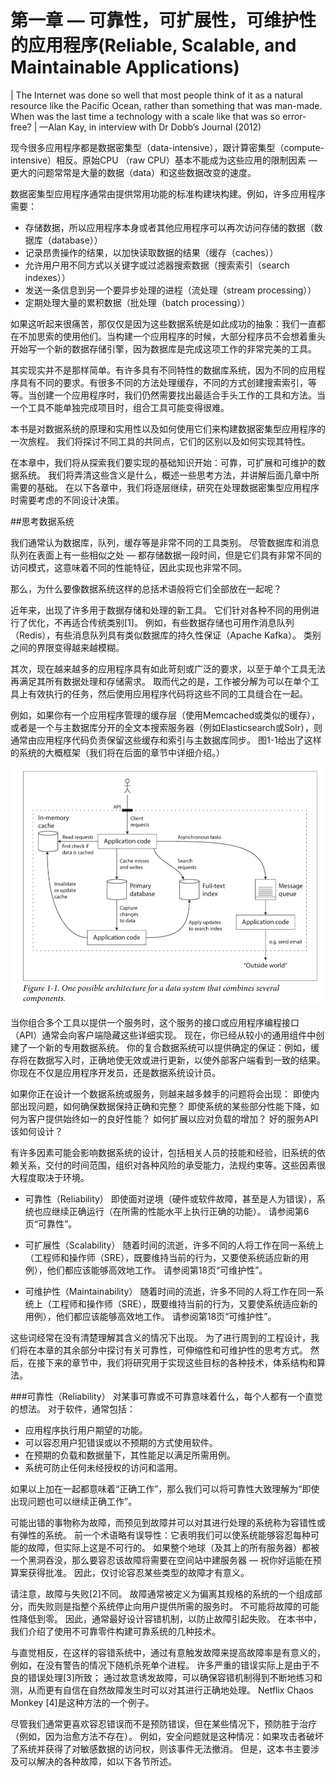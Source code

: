 # 第一章 — 可靠性，可扩展性，可维护性的应用程序(Reliable, Scalable, and Maintainable Applications)

| The Internet was done so well that most people think of it as a natural resource like the Pacific Ocean, rather than something that was man-made. When was the last time a technology with a scale like that was so error-free?
| —Alan Kay, in interview with Dr Dobb’s Journal (2012)


现今很多应用程序都是数据密集型（data-intensive），跟计算密集型（compute-intensive）相反。原始CPU （raw CPU）基本不能成为这些应用的限制因素 — 更大的问题常常是大量的数据（data）和这些数据改变的速度。

数据密集型应用程序通常由提供常用功能的标准构建块构建。例如，许多应用程序需要：

- 存储数据，所以应用程序本身或者其他应用程序可以再次访问存储的数据（数据库（database））
- 记录昂贵操作的结果，以加快读取数据的结果（缓存（caches））
- 允许用户用不同方式以关键字或过滤器搜索数据（搜索索引（search indexes））
- 发送一条信息到另一个要异步处理的进程（流处理（stream processing））
- 定期处理大量的累积数据（批处理（batch processing））

如果这听起来很痛苦，那仅仅是因为这些数据系统是如此成功的抽象：我们一直都在不加思索的使用他们。当构建一个应用程序的时候，大部分程序员不会想着重头开始写一个新的数据存储引擎，因为数据库是完成这项工作的非常完美的工具。

其实现实并不是那样简单。有许多具有不同特性的数据库系统，因为不同的应用程序具有不同的要求。有很多不同的方法处理缓存，不同的方式创建搜索索引，等等。当创建一个应用程序时，我们仍然需要找出最适合手头工作的工具和方法。当一个工具不能单独完成项目时，组合工具可能变得很难。

本书是对数据系统的原理和实用性以及如何使用它们来构建数据密集型应用程序的一次旅程。 我们将探讨不同工具的共同点，它们的区别以及如何实现其特性。

在本章中，我们将从探索我们要实现的基础知识开始：可靠，可扩展和可维护的数据系统。 我们将弄清这些含义是什么，概述一些思考方法，并讲解后面几章中所需要的基础。 在以下各章中，我们将逐层继续，研究在处理数据密集型应用程序时需要考虑的不同设计决策。

##思考数据系统

我们通常认为数据库，队列，缓存等是非常不同的工具类别。 尽管数据库和消息队列在表面上有一些相似之处 — 都存储数据一段时间，但是它们具有非常不同的访问模式，这意味着不同的性能特征，因此实现也非常不同。

那么，为什么要像数据系统这样的总括术语般将它们全部放在一起呢？

近年来，出现了许多用于数据存储和处理的新工具。 它们针对各种不同的用例进行了优化，不再适合传统类别[1]。 例如，有些数据存储也可用作消息队列（Redis），有些消息队列具有类似数据库的持久性保证（Apache Kafka）。 类别之间的界限变得越来越模糊。

其次，现在越来越多的应用程序具有如此苛刻或广泛的要求，以至于单个工具无法再满足其所有数据处理和存储需求。 取而代之的是，工作被分解为可以在单个工具上有效执行的任务，然后使用应用程序代码将这些不同的工具缝合在一起。

例如，如果你有一个应用程序管理的缓存层（使用Memcached或类似的缓存），或者是一个与主数据库分开的全文本搜索服务器（例如Elasticsearch或Solr），则通常由应用程序代码负责保留这些缓存和索引与主数据库同步。 图1-1给出了这样的系统的大概框架（我们将在后面的章节中详细介绍。）

![figure1-1](../../assets/books/design-data-intensive-application/figure1-1.png)

当你组合多个工具以提供一个服务时，这个服务的接口或应用程序编程接口（API）通常会向客户端隐藏这些详细实现。 现在，你已经从较小的通用组件中创建了一个新的专用数据系统。 你的复合数据系统可以提供确定的保证：例如，缓存将在数据写入时，正确地使无效或进行更新，以使外部客户端看到一致的结果。 你现在不仅是应用程序开发员，还是数据系统设计员。

如果你正在设计一个数据系统或服务，则越来越多棘手的问题将会出现： 即使内部出现问题，如何确保数据保持正确和完整？ 即使系统的某些部分性能下降，如何为客户提供始终如一的良好性能？ 如何扩展以应对负载的增加？ 好的服务API该如何设计？

有许多因素可能会影响数据系统的设计，包括相关人员的技能和经验，旧系统的依赖关系，交付的时间范围，组织对各种风险的承受能力，法规约束等。这些因素很大程度取决于环境。

- 可靠性（Reliability）
                                即使面对逆境（硬件或软件故障，甚至是人为错误），系统也应继续正确运行（在所需的性能水平上执行正确的功能）。 请参阅第6页“可靠性”。

- 可扩展性（Scalability）
    随着时间的流逝，许多不同的人将工作在同一系统上（工程师和操作师（SRE），既要维持当前的行为，又要使系统适应新的用例），他们都应该能够高效地工作。 请参阅第18页“可维护性”。

- 可维护性（Maintainability）
    随着时间的流逝，许多不同的人将工作在同一系统上（工程师和操作师（SRE），既要维持当前的行为，又要使系统适应新的用例），他们都应该能够高效地工作。 请参阅第18页“可维护性”。

这些词经常在没有清楚理解其含义的情况下出现。 为了进行周到的工程设计，我们将在本章的其余部分中探讨有关可靠性，可伸缩性和可维护性的思考方式。 然后，在接下来的章节中，我们将研究用于实现这些目标的各种技术，体系结构和算法。


###可靠性（Reliability）
对某事可靠或不可靠意味着什么，每个人都有一个直觉的想法。 对于软件，通常包括：
- 应用程序执行用户期望的功能。
- 可以容忍用户犯错误或以不预期的方式使用软件。
- 在预期的负载和数据量下，其性能足以满足所需用例。
- 系统可防止任何未经授权的访问和滥用。

如果以上加在一起都意味着“正确工作”，那么我们可以将可靠性大致理解为“即使出现问题也可以继续正确工作”。

可能出错的事物称为故障，而预见到故障并可以对其进行处理的系统称为容错性或有弹性的系统。 前一个术语略有误导性：它表明我们可以使系统能够容忍每种可能的故障，但实际上这是不可行的。 如果整个地球（及其上的所有服务器）都被一个黑洞吞没，那么要容忍该故障将需要在空间站中建服务器 — 祝你好运能在预算案获得批准。 因此，仅讨论容忍某些类型的故障才有意义。

请注意，故障与失败[2]不同。 故障通常被定义为偏离其规格的系统的一个组成部分，而失败则是指整个系统停止向用户提供所需的服务时。 不可能将故障的可能性降低到零。 因此，通常最好设计容错机制，以防止故障引起失败。 在本书中，我们介绍了使用不可靠零件构建可靠系统的几种技术。

与直觉相反，在这样的容错系统中，通过有意触发故障来提高故障率是有意义的，例如，在没有警告的情况下随机杀死单个进程。 许多严重的错误实际上是由于不良的错误处理[3]所致； 通过故意诱发故障，可以确保容错机制得到不断地练习和测，从而更有自信在自然故障发生时可以对其进行正确地处理。 Netflix Chaos Monkey [4]是这种方法的一个例子。

尽管我们通常更喜欢容忍错误而不是预防错误，但在某些情况下，预防胜于治疗（例如，因为治愈方法不存在）。 例如，安全问题就是这种情况：如果攻击者破坏了系统并获得了对敏感数据的访问权，则该事件无法撤消。 但是，这本书主要涉及可以解决的各种故障，如以下各节所述。

